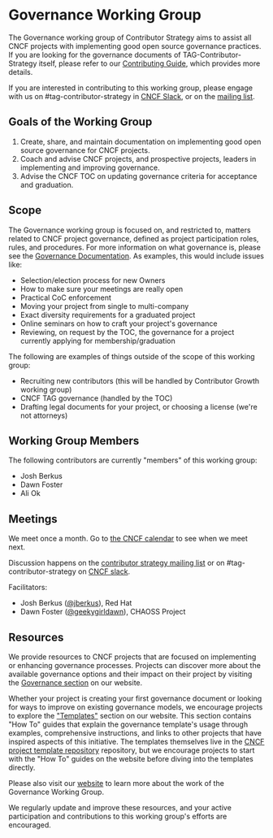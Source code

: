 # Governance Working Group

The Governance working group of Contributor Strategy aims to assist all CNCF projects with implementing good open source governance practices.  If you are looking for the governance documents of TAG-Contributor-Strategy itself, please refer to our [Contributing Guide](/CONTRIBUTING.md), which provides more details.

If you are interested in contributing to this working group, please engage with us on #tag-contributor-strategy in [CNCF Slack](https://cloud-native.slack.com/archives/CT6CWS1JN), or on the [mailing list](https://lists.cncf.io/g/cncf-tag-contributor-strategy).

## Goals of the Working Group

1. Create, share, and maintain documentation on implementing good open source governance for CNCF projects.
2. Coach and advise CNCF projects, and prospective projects, leaders in implementing and improving governance.
3. Advise the CNCF TOC on updating governance criteria for acceptance and graduation.

## Scope

The Governance working group is focused on, and restricted to, matters related to CNCF project governance, defined as project participation roles, rules, and procedures.  For more information on what governance is, please see the [Governance Documentation](https://contribute.cncf.io/maintainers/governance/). As examples, this would include issues like:

* Selection/election process for new Owners
* How to make sure your meetings are really open
* Practical CoC enforcement
* Moving your project from single to multi-company
* Exact diversity requirements for a graduated project
* Online seminars on how to craft your project's governance
* Reviewing, on request by the TOC, the governance for a project currently applying for membership/graduation

The following are examples of things outside of the scope of this working group:

* Recruiting new contributors (this will be handled by Contributor Growth working group)
* CNCF TAG governance (handled by the TOC)
* Drafting legal documents for your project, or choosing a license (we're not attorneys)

## Working Group Members

The following contributors are currently "members" of this working group:

* Josh Berkus
* Dawn Foster
* Ali Ok

## Meetings

We meet once a month.
Go to [the CNCF calendar](https://tockify.com/cncf.public.events/monthly?search=Governance+WG) to see when we meet next.

Discussion happens on the [contributor strategy mailing list](https://lists.cncf.io/g/cncf-tag-contributor-strategy) or on #tag-contributor-strategy on [CNCF slack](https://slack.cncf.io/).

Facilitators:

* Josh Berkus ([@jberkus](https://github.com/jberkus)), Red Hat
* Dawn Foster ([@geekygirldawn](https://github.com/geekygirldawn)), CHAOSS Project

## Resources

We provide resources to CNCF projects that are focused on implementing or enhancing governance processes. Projects can discover more about the available governance options and their impact on their project by visiting the [Governance section](https://contribute.cncf.io/maintainers/governance/) on our website.


Whether your project is creating your first governance document or looking for ways to improve on existing governance models, we encourage projects to explore the ["Templates"](https://contribute.cncf.io/maintainers/templates/) section on our website. This section contains "How To" guides that explain the governance template's usage through examples, comprehensive instructions, and links to other projects that have inspired aspects of this initiative. The templates themselves live in the [CNCF project template repository](https://github.com/cncf/project-template) repository, but we encourage projects to start with the "How To" guides on the website before diving into the templates directly.

Please also visit our [website](https://contribute.cncf.io/about/governance/) to learn more about the work of the Governance Working Group.

We regularly update and improve these resources, and your active participation and contributions to this working group's efforts are encouraged.
